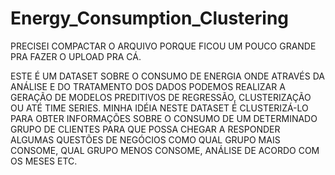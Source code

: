 # Energy_Consumption_Clustering
PRECISEI COMPACTAR O ARQUIVO PORQUE FICOU UM POUCO GRANDE PRA FAZER O UPLOAD PRA CÁ.

ESTE É UM DATASET SOBRE O CONSUMO DE ENERGIA ONDE ATRAVÉS DA ANÁLISE E DO TRATAMENTO DOS DADOS PODEMOS REALIZAR A GERAÇÃO DE MODELOS PREDITIVOS DE REGRESSÃO, CLUSTERIZAÇÃO OU ATÉ TIME SERIES. MINHA IDÉIA NESTE DATASET É CLUSTERIZÁ-LO PARA OBTER INFORMAÇÕES SOBRE O CONSUMO DE UM DETERMINADO GRUPO DE CLIENTES PARA QUE POSSA CHEGAR A RESPONDER ALGUMAS QUESTÕES DE NEGÓCIOS COMO QUAL GRUPO MAIS CONSOME, QUAL GRUPO MENOS CONSOME, ANÁLISE DE ACORDO COM OS MESES ETC.
